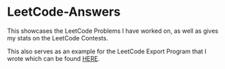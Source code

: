 # LeetCode-Answers
This showcases the LeetCode Problems I have worked on, as well as gives my stats on the LeetCode Contests. 

This also serves as an example for the LeetCode Export Program that I wrote which can be found <a href="https://github.com/thegameworden/LeetCode-Export">HERE</a>.

